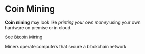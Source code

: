 # Coin Mining

**Coin mining** may look like _printing your own money_ using your own hardware on premise or in cloud.

See [Bitcoin Mining](https://www.bitcoinmining.com/)

Miners operate computers that secure a blockchain network.
